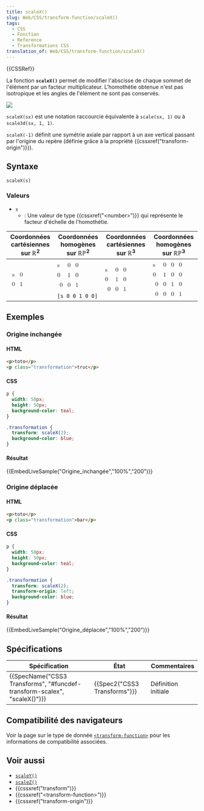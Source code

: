 ```yaml
---
title: scaleX()
slug: Web/CSS/transform-function/scaleX()
tags:
  - CSS
  - Fonction
  - Reference
  - Transformations CSS
translation_of: Web/CSS/transform-function/scaleX()
---
```

{{CSSRef}}

La fonction **`scaleX()`** permet de modifier l'abscisse de chaque sommet de l'élément par un facteur multiplicateur. L'homothétie obtenue n'est pas isotropique et les angles de l'élément ne sont pas conservés.

![](scalex.png)

`scaleX(sx)` est une notation raccourcie équivalente à `scale(sx, 1)` ou à `scale3d(sx, 1, 1)`.

`scaleX(-1)` définit une symétrie axiale par rapport à un axe vertical passant par l'origine du repère (définie grâce à la propriété {{cssxref("transform-origin")}}).

## Syntaxe

    scaleX(s)

### Valeurs

- `s`
  - : Une valeur de type {{cssxref("&lt;number&gt;")}} qui représente le facteur d'échelle de l'homothétie.

<table class="standard-table">
  <thead>
    <tr>
      <th scope="col">Coordonnées cartésiennes sur ℝ<sup>2</sup></th>
      <th scope="col">Coordonnées homogènes sur ℝℙ<sup>2</sup></th>
      <th scope="col">Coordonnées cartésiennes sur ℝ<sup>3</sup></th>
      <th scope="col">Coordonnées homogènes sur ℝℙ<sup>3</sup></th>
    </tr>
  </thead>
  <tbody>
    <tr>
      <td colspan="1" rowspan="2">
        <math
          ><mfenced
            ><mtable
              ><mtr><mtd>s</mtd><mtd>0</mtd></mtr>
              <mtr><mtd>0</mtd><mtd>1</mtd></mtr></mtable
            ></mfenced
          ></math
        >
      </td>
      <td>
        <math
          ><mfenced
            ><mtable
              ><mtr>s<mtd>0</mtd><mtd>0</mtd></mtr
              ><mtr>0<mtd>1</mtd><mtd>0</mtd></mtr
              ><mtr><mtd>0</mtd><mtd>0</mtd><mtd>1</mtd></mtr></mtable
            ></mfenced
          ></math
        >
      </td>
      <td colspan="1" rowspan="2">
        <math
          ><mfenced
            ><mtable
              ><mtr>s<mtd>0</mtd><mtd>0</mtd></mtr
              ><mtr>0<mtd>1</mtd><mtd>0</mtd></mtr
              ><mtr><mtd>0</mtd><mtd>0</mtd><mtd>1</mtd></mtr></mtable
            ></mfenced
          ></math
        >
      </td>
      <td colspan="1" rowspan="2">
        <math
          ><mfenced
            ><mtable
              ><mtr>s<mtd>0</mtd><mtd>0</mtd><mtd>0</mtd></mtr
              ><mtr>0<mtd>1</mtd><mtd>0</mtd><mtd>0</mtd></mtr
              ><mtr><mtd>0</mtd><mtd>0</mtd><mtd>1</mtd><mtd>0</mtd></mtr
              ><mtr
                ><mtd>0</mtd><mtd>0</mtd><mtd>0</mtd><mtd>1</mtd></mtr
              ></mtable
            ></mfenced
          ></math
        >
      </td>
    </tr>
    <tr>
      <td><code>[s 0 0 1 0 0]</code></td>
    </tr>
  </tbody>
</table>

## Exemples

### Origine inchangée

#### HTML

```html
<p>toto</p>
<p class="transformation">truc</p>
```

#### CSS

```css
p {
  width: 50px;
  height: 50px;
  background-color: teal;
}

.transformation {
  transform: scaleX(2);
  background-color: blue;
}
```

#### Résultat

{{EmbedLiveSample("Origine_inchangée","100%","200")}}

### Origine déplacée

#### HTML

```html
<p>toto</p>
<p class="transformation">bar</p>
```

#### CSS

```css
p {
  width: 50px;
  height: 50px;
  background-color: teal;
}

.transformation {
  transform: scaleX(2);
  transform-origin: left;
  background-color: blue;
}
```

#### Résultat

{{EmbedLiveSample("Origine_déplacée","100%","200")}}

## Spécifications

| Spécification                                                                                    | État                                 | Commentaires        |
| ------------------------------------------------------------------------------------------------ | ------------------------------------ | ------------------- |
| {{SpecName("CSS3 Transforms", "#funcdef-transform-scalex", "scaleX()")}} | {{Spec2("CSS3 Transforms")}} | Définition initiale |

## Compatibilité des navigateurs

Voir la page sur le type de donnée [`<transform-function>`](/fr/docs/Web/CSS/transform-function#compatibilité_des_navigateurs) pour les informations de compatibilité associées.

## Voir aussi

- [`scaleY()`](</fr/docs/Web/CSS/transform-function/scaleY()>)
- [`scaleZ()`](</fr/docs/Web/CSS/transform-function/scaleZ()>)
- {{cssxref("transform")}}
- {{cssxref("&lt;transform-function&gt;")}}
- {{cssxref("transform-origin")}}
